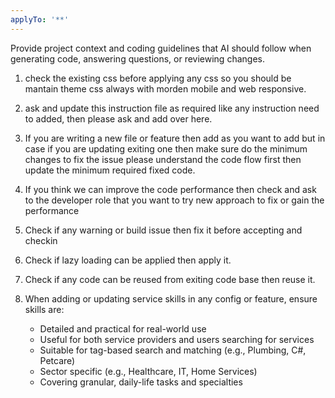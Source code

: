 ```yaml
---
applyTo: '**'
---
```

Provide project context and coding guidelines that AI should follow when generating code, answering questions, or reviewing changes.

1. check the existing css before applying any css so you should be mantain theme css always with morden mobile and web responsive.
2. ask and update this instruction file as required like any instruction need to added, then please ask and add over here.
3. If you are writing a new file or feature then add as you want to add but in case if you are updating exiting one then make sure do the minimum changes to fix the issue please understand the code flow first then update the minimum required fixed code.
4. If you think we can improve the code performance then check and ask to the developer role that you want to try new approach to fix or gain the performance
5. Check if any warning or build issue then fix it before accepting and checkin
6. Check if lazy loading can be applied then apply it.
7. Check if any code can be reused from exiting code base then reuse it.

9. When adding or updating service skills in any config or feature, ensure skills are:
	- Detailed and practical for real-world use
	- Useful for both service providers and users searching for services
	- Suitable for tag-based search and matching (e.g., Plumbing, C#, Petcare)
	- Sector specific (e.g., Healthcare, IT, Home Services)
	- Covering granular, daily-life tasks and specialties
